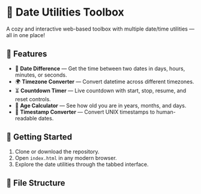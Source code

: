 # 🧰 Date Utilities Toolbox

A cozy and interactive web-based toolbox with multiple date/time utilities — all in one place!

## 🔧 Features

- 📆 **Date Difference** — Get the time between two dates in days, hours, minutes, or seconds.
- 🌍 **Timezone Converter** — Convert datetime across different timezones.
- ⏳ **Countdown Timer** — Live countdown with start, stop, resume, and reset controls.
- 🎂 **Age Calculator** — See how old you are in years, months, and days.
- 📅 **Timestamp Converter** — Convert UNIX timestamps to human-readable dates.

## 🚀 Getting Started

1. Clone or download the repository.
2. Open `index.html` in any modern browser.
3. Explore the date utilities through the tabbed interface.

## 📁 File Structure

